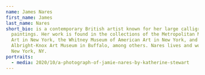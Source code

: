 ```yaml
---
name: James Nares
first_name: James
last_name: Nares
short_bio: is a contemporary British artist known for her large calligraphic
  paintings. Her work is found in the collections of the Metropolitan Museum of
  Art in New York, the Whitney Museum of American Art in New York, and the
  Albright-Knox Art Museum in Buffalo, among others. Nares lives and works in
  New York, NY.
portraits:
  - media: 2020/10/a-photograph-of-jamie-nares-by-katherine-stewart
---
```


